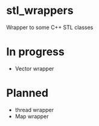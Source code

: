 # stl_wrappers
Wrapper to some C++ STL classes

In progress
===========
- Vector wrapper

Planned
=======
- thread wrapper
- Map wrapper